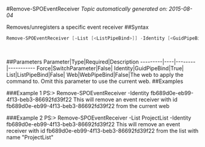 #Remove-SPOEventReceiver
*Topic automatically generated on: 2015-08-04*

Removes/unregisters a specific event receiver
##Syntax
```powershell
Remove-SPOEventReceiver [-List [<ListPipeBind>]] -Identity [<GuidPipeBind>] [-Force [<SwitchParameter>]] [-Web [<WebPipeBind>]]
```
&nbsp;

##Parameters
Parameter|Type|Required|Description
---------|----|--------|-----------
Force|SwitchParameter|False|
Identity|GuidPipeBind|True|
List|ListPipeBind|False|
Web|WebPipeBind|False|The web to apply the command to. Omit this parameter to use the current web.
##Examples

###Example 1
    PS:> Remove-SPOEventReceiver -Identity fb689d0e-eb99-4f13-beb3-86692fd39f22
This will remove an event receiver with id fb689d0e-eb99-4f13-beb3-86692fd39f22 from the current web

###Example 2
    PS:> Remove-SPOEventReceiver -List ProjectList -Identity fb689d0e-eb99-4f13-beb3-86692fd39f22
This will remove an event receiver with id fb689d0e-eb99-4f13-beb3-86692fd39f22 from the list with name "ProjectList"
